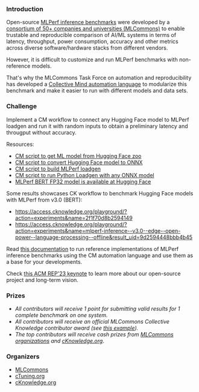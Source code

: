 ### Introduction

Open-source [MLPerf inference benchmarks](https://arxiv.org/abs/1911.02549) 
were developed by a [consortium of 50+ companies and universities (MLCommons)](https://mlcommons.org)
to enable trustable and reproducible comparison of AI/ML systems 
in terms of latency, throughput, power consumption, accuracy and other metrics
across diverse software/hardware stacks from different vendors.

However, it is difficult to customize and run MLPerf benchmarks with non-reference models.

That's why the MLCommons Task Force on automation and reproducibility has developed
a [Collective Mind automation language](https://doi.org/10.5281/zenodo.8144274)
to modularize this benchmark and make it easier to run with different models and data sets.


### Challenge

Implement a CM workflow to connect any Hugging Face model
to MLPerf loadgen and run it with random inputs to obtain a preliminary latency and througput
without accuracy.

Resources:
* [CM script to get ML model from Hugging Face zoo](https://github.com/mlcommons/ck/tree/master/cm-mlops/script/get-ml-model-huggingface-zoo)
* [CM script to convert Hugging Face model to ONNX](https://github.com/mlcommons/ck/tree/master/cm-mlops/script/convert-ml-model-huggingface-to-onnx)
* [CM script to build MLPerf loadgen](https://github.com/mlcommons/ck/tree/master/cm-mlops/script/get-mlperf-inference-loadgen)
* [CM script to run Python Loadgen with any ONNX model](https://github.com/mlcommons/ck/blob/master/cm-mlops/script/app-loadgen-generic-python/README-extra.md)
* [MLPerf BERT FP32 model is available at Hugging Face](https://huggingface.co/ctuning/mlperf-inference-bert-onnx-fp32-squad-v1.1)

Some results showcases CK workflow to benchmark Hugging Face models with MLPerf from v3.0 (BERT):
* https://access.cknowledge.org/playground/?action=experiments&name=2f1f70d8b2594149
* https://access.cknowledge.org/playground/?action=experiments&name=mlperf-inference--v3.0--edge--open-power--language-processing--offline&result_uid=9d2594448bbb4b45

Read [this documentation](https://github.com/mlcommons/ck/blob/master/docs/mlperf/inference/README.md) 
to run reference implementations of MLPerf inference benchmarks 
using the CM automation language and use them as a base for your developments.

Check [this ACM REP'23 keynote](https://doi.org/10.5281/zenodo.8105339) to learn more about our open-source project and long-term vision.

### Prizes

* *All contributors will receive 1 point for submitting valid results for 1 complete benchmark on one system.*
* *All contributors will receive an official MLCommons Collective Knowledge contributor award (see [this example](https://ctuning.org/awards/ck-award-202307-zhu.pdf)).*
* *The top contributors will receive cash prizes from [MLCommons organizations](https://mlcommons.org) and [cKnowledge.org](https://www.linkedin.com/company/cknowledge)*.


### Organizers

* [MLCommons](https://cKnowledge.org/mlcommons-taskforce)
* [cTuning.org](https://www.linkedin.com/company/ctuning-foundation)
* [cKnowledge.org](https://www.linkedin.com/company/cknowledge)


